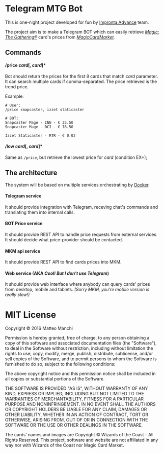 # Telegram MTG Bot

This is one-night project developed for fun by [Impronta Advance](http://improntaadv.com) team.

The project aim is to make a Telegram BOT which can easily retrieve [_Magic: The Gathering®_](http://magic.wizards.com) card's prices from [_MagicCardMarket_](https://www.magiccardmarket.eu).


## Commands

#### /price _card_[, _card_]*
Bot should return the prices for the first 8 cards that match _card_ parameter. It can search multiple cards if comma-separated. The price retrieved is the trend price.

Example:
```
# User:
/price snapcaster, izzet staticaster

# BOT:
Snapcaster Mage - INN - € 35.50
Snapcaster Mage - DCI - € 78.50

Izzet Staticaster - RTR - € 0.02
```

#### /low _card_[, _card_]*
Same as `/price`, but retrieve the lowest price for _card_ (condition EX+);


## The architecture
The system will be based on multiple services orchestrating by [Docker](https://www.docker.com/).

#### Telegram service
It should provide integration with Telegram, receving chat's commands and translating them into internal calls.

#### BOT Price service
It should provide REST API to handle price requests from external services. It should decide what price-provider should be contacted.

#### MKM api service
It should provide REST API to find cards prices into MKM.

#### Web service (AKA _Cool! But I don't use Telegram_)
It should provide web interface where anybody can query cards' prices from desktop, mobile and tablets. _(Sorry MKM, you're mobile version is really slow!)_


# MIT License

Copyright © 2016 Matteo Manchi

Permission is hereby granted, free of charge, to any person obtaining a copy
of this software and associated documentation files (the "Software"), to deal
in the Software without restriction, including without limitation the rights
to use, copy, modify, merge, publish, distribute, sublicense, and/or sell
copies of the Software, and to permit persons to whom the Software is
furnished to do so, subject to the following conditions:

The above copyright notice and this permission notice shall be included in all
copies or substantial portions of the Software.

THE SOFTWARE IS PROVIDED "AS IS", WITHOUT WARRANTY OF ANY KIND, EXPRESS OR
IMPLIED, INCLUDING BUT NOT LIMITED TO THE WARRANTIES OF MERCHANTABILITY,
FITNESS FOR A PARTICULAR PURPOSE AND NONINFRINGEMENT. IN NO EVENT SHALL THE
AUTHORS OR COPYRIGHT HOLDERS BE LIABLE FOR ANY CLAIM, DAMAGES OR OTHER
LIABILITY, WHETHER IN AN ACTION OF CONTRACT, TORT OR OTHERWISE, ARISING FROM,
OUT OF OR IN CONNECTION WITH THE SOFTWARE OR THE USE OR OTHER DEALINGS IN THE
SOFTWARE.

The cards' names and images are Copyright © Wizards of the Coast - All Rights Reserved.
This project, software and website are not affiliated in any way nor with Wizards of the Coast nor Magic Card Market.
